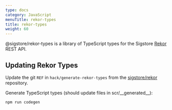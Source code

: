 ```yaml
---
type: docs
category: JavaScript
menuTitle: rekor-types
title: rekor-types
weight: 60
---
```

@sigstore/rekor-types is a library of TypeScript types for the Sigstore [Rekor][1] REST API.

## Updating Rekor Types

Update the git `REF` in `hack/generate-rekor-types` from the [sigstore/rekor][1] repository.

Generate TypeScript types (should update files in scr/\_\_generated\_\_):

```
npm run codegen
```

[1]: https://github.com/sigstore/rekor